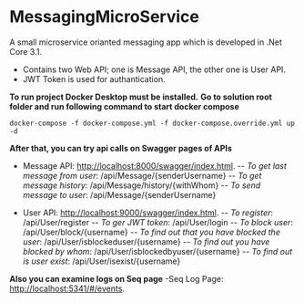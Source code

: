 # MessagingMicroService
A small microservice orianted messaging app which is developed in .Net Core 3.1.
- Contains two Web API; one is Message API, the other one is User API.
- JWT Token is used for authantication.

**To run project Docker Desktop must be installed.**
**Go to solution root folder and run following command to start docker compose**
```
docker-compose -f docker-compose.yml -f docker-compose.override.yml up -d
```
**After that, you can try api calls on Swagger pages of APIs**

- Message API: [http://localhost:8000/swagger/index.html](http://localhost:8000/swagger/index.html).
-- *To get last message from user*: /api/Message/{senderUsername}
-- *To get message history*: /api/Message/history/{withWhom}
-- *To send message to user*: /api/Message/{senderUsername}

- User API: [http://localhost:9000/swagger/index.html](http://localhost:9000/swagger/index.html).
-- *To register*: /api/User/register
-- *To ger JWT token*: /api/User/login
-- *To block user*: /api/User/block/{username}
-- *To find out that you have blocked the user*: /api/User/isblockeduser/{username}
-- *To find out you have blocked by whom*: /api/User/isblockedbyuser/{username}
-- *To find out is user exist*: /api/User/isexist/{username}

**Also you can examine logs on Seq page**
-Seq Log Page: [http://localhost:5341/#/events](http://localhost:5341/#/events).



